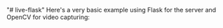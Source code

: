 "# live-flask" 
Here's a very basic example using Flask for the server and OpenCV for video capturing:
